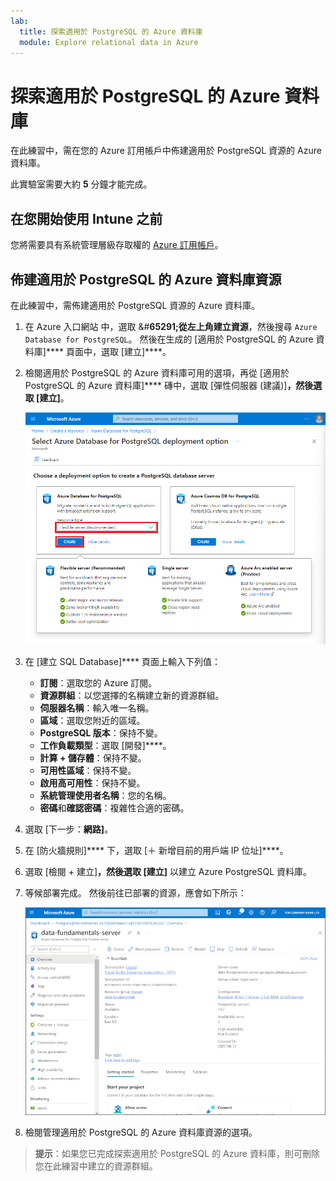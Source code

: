 ```yaml
---
lab:
  title: 探索適用於 PostgreSQL 的 Azure 資料庫
  module: Explore relational data in Azure
---
```


# 探索適用於 PostgreSQL 的 Azure 資料庫

在此練習中，需在您的 Azure 訂用帳戶中佈建適用於 PostgreSQL 資源的 Azure 資料庫。

此實驗室需要大約 **5** 分鐘才能完成。

## 在您開始使用 Intune 之前

您將需要具有系統管理層級存取權的 [Azure 訂用帳戶](https://azure.microsoft.com/free)。

## 佈建適用於 PostgreSQL 的 Azure 資料庫資源

在此練習中，需佈建適用於 PostgreSQL 資源的 Azure 資料庫。

1. 在 Azure 入口網站 中，選取 &#**65291;從左上角建立資源**，然後搜尋 `Azure Database for PostgreSQL`。 然後在生成的 [適用於 PostgreSQL 的 Azure 資料庫]**** 頁面中，選取 [建立]****。

1. 檢閱適用於 PostgreSQL 的 Azure 資料庫可用的選項，再從 [適用於 PostgreSQL 的 Azure 資料庫]**** 磚中，選取 [彈性伺服器 (建議)]****，然後選取 [建立]****。

    ![螢幕擷取畫面：適用於 PostgreSQL 的 Azure 資料庫的部署選項](images/postgresql-options.png)

1. 在 [建立 SQL Database]**** 頁面上輸入下列值：
    - **訂閱**：選取您的 Azure 訂閱。
    - **資源群組**：以您選擇的名稱建立新的資源群組。
    - **伺服器名稱**：輸入唯一名稱。
    - **區域**：選取您附近的區域。
    - **PostgreSQL 版本**：保持不變。
    - **工作負載類型**：選取 [開發]****。
    - **計算 + 儲存體**：保持不變。
    - **可用性區域**：保持不變。
    - **啟用高可用性**：保持不變。
    - **系統管理使用者名稱**：您的名稱。
    - **密碼**和**確認密碼**：複雜性合適的密碼。

1. 選取 [下一步：**網路]**。

1. 在 [防火牆規則]**** 下，選取 [&#65291; 新增目前的用戶端 IP 位址]****。

1. 選取 [檢閱 + 建立]****，然後選取 [建立]**** 以建立 Azure PostgreSQL 資料庫。

1. 等候部署完成。 然後前往已部署的資源，應會如下所示：

    ![Azure 入口網站的螢幕擷取畫面，其中顯示適用於 PostgreSQL 的 Azure 資料庫頁面。](images/postgresql-portal.png)

1. 檢閱管理適用於 PostgreSQL 的 Azure 資料庫資源的選項。

> **提示**：如果您已完成探索適用於 PostgreSQL 的 Azure 資料庫，則可刪除您在此練習中建立的資源群組。
